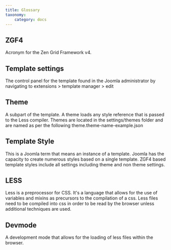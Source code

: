 ```yaml
---
title: Glossary
taxonomy:
    category: docs
---
```



ZGF4
----
Acronym for the Zen Grid Framework v4.

Template settings
----
The control panel for the template found in the Joomla administrator by navigating to extensions > template manager > edit 

Theme
----
A subpart of the template. A theme loads any style reference that is passed to the Less compiler. Themes are located in the settings/themes folder and are named as per the following theme.theme-name-example.json

Template Style
----
This is a Joomla term that means an instance of a template. Joomla has the capacity to create numerous styles based on a single template. ZGF4 based template styles include all settings including theme and non theme settings.

LESS
----
Less is a preprocessor for CSS. It's a language that allows for the use of variables and mixins as precursors to the compilation of a css. Less files need to be compiled into css in order to be read by the browser unless additional techniques are used.

Devmode
----
A development mode that allows for the loading of less files within the browser. 